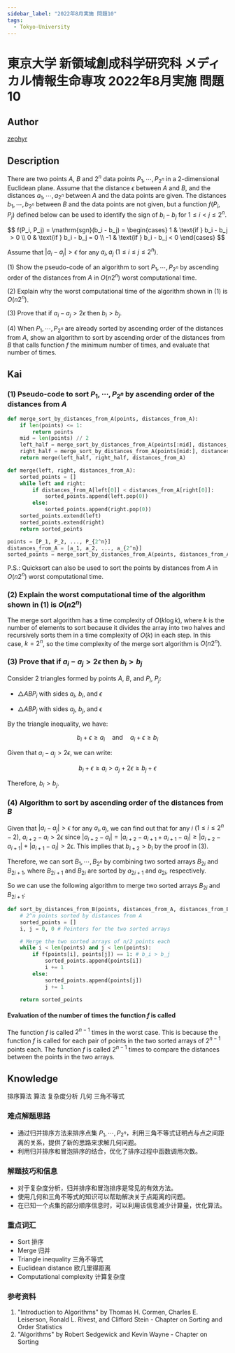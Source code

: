 ```yaml
---
sidebar_label: "2022年8月実施 問題10"
tags:
  - Tokyo-University
---
```


# 東京大学 新領域創成科学研究科 メディカル情報生命専攻 2022年8月実施 問題10

## **Author**
[zephyr](https://inshi-notes.zephyr-zdz.space/)

## **Description**
There are two points $A$, $B$ and $2^n$ data points $P_1, \cdots, P_{2^n}$ in a 2-dimensional Euclidean plane. Assume that the distance $\epsilon$ between $A$ and $B$, and the distances $a_1, \cdots, a_{2^n}$ between $A$ and the data points are given. The distances $b_1, \cdots, b_{2^n}$ between $B$ and the data points are not given, but a function $f(P_i, P_j)$ defined below can be used to identify the sign of $b_i - b_j$ for $1 \leq i < j \leq 2^n$.

$$
f(P_i, P_j) = \mathrm{sgn}(b_i - b_j) = 
\begin{cases} 
1 & \text{if } b_i - b_j > 0 \\
0 & \text{if } b_i - b_j = 0 \\
-1 & \text{if } b_i - b_j < 0
\end{cases}
$$

Assume that $|a_i - a_j| > \epsilon$ for any $a_i, a_j$ $(1 \leq i \leq j \leq 2^n)$.

(1) Show the pseudo-code of an algorithm to sort $P_1, \cdots, P_{2^n}$ by ascending order of the distances from $A$ in $O(n2^n)$ worst computational time.

(2) Explain why the worst computational time of the algorithm shown in (1) is $O(n2^n)$.

(3) Prove that if $a_i - a_j > 2\epsilon$ then $b_i > b_j$.

(4) When $P_1, \cdots, P_{2^n}$ are already sorted by ascending order of the distances from $A$, show an algorithm to sort by ascending order of the distances from $B$ that calls function $f$ the minimum number of times, and evaluate that number of times.

## **Kai**
### (1) Pseudo-code to sort $P_1, \cdots, P_{2^n}$ by ascending order of the distances from $A$

```python
def merge_sort_by_distances_from_A(points, distances_from_A):
    if len(points) <= 1:
        return points
    mid = len(points) // 2
    left_half = merge_sort_by_distances_from_A(points[:mid], distances_from_A[:mid])
    right_half = merge_sort_by_distances_from_A(points[mid:], distances_from_A[mid:])
    return merge(left_half, right_half, distances_from_A)

def merge(left, right, distances_from_A):
    sorted_points = []
    while left and right:
        if distances_from_A[left[0]] < distances_from_A[right[0]]:
            sorted_points.append(left.pop(0))
        else:
            sorted_points.append(right.pop(0))
    sorted_points.extend(left)
    sorted_points.extend(right)
    return sorted_points

points = [P_1, P_2, ..., P_{2^n}]
distances_from_A = [a_1, a_2, ..., a_{2^n}]
sorted_points = merge_sort_by_distances_from_A(points, distances_from_A)
```

P.S.: Quicksort can also be used to sort the points by distances from $A$ in $O(n2^n)$ worst computational time.

### (2) Explain the worst computational time of the algorithm shown in (1) is $O(n2^n)$

The merge sort algorithm has a time complexity of $O(k \log k)$, where $k$ is the number of elements to sort because it divides the array into two halves and recursively sorts them in a time complexity of $O(k)$ in each step. In this case, $k = 2^n$, so the time complexity of the merge sort algorithm is $O(n2^n)$.

### (3) Prove that if $a_i - a_j > 2\epsilon$ then $b_i > b_j$

Consider 2 triangles formed by points $A$, $B$, and $P_i$, $P_j$:

- $\triangle ABP_i$ with sides $a_i$, $b_i$, and $\epsilon$

- $\triangle ABP_j$ with sides $a_j$, $b_j$, and $\epsilon$

By the triangle inequality, we have:

$$
b_i + \epsilon \geq a_i \quad \text{and} \quad a_i + \epsilon \geq b_i
$$

Given that $a_i - a_j > 2\epsilon$, we can write:

$$
b_i + \epsilon \geq a_i > a_j + 2\epsilon \geq b_j + \epsilon
$$

Therefore, $b_i > b_j$.

### (4) Algorithm to sort by ascending order of the distances from $B$

Given that $|a_i - a_j| > \epsilon$ for any $a_i, a_j$, we can find out that for any $i$ ($1 \leq i \leq 2^n-2$), $a_{i+2} - a_i > 2\epsilon$ since $|a_{i+2} - a_i| = |a_{i+2} - a_{i+1} + a_{i+1} - a_i| \geq |a_{i+2} - a_{i+1}| + |a_{i+1} - a_i| > 2\epsilon$. This implies that $b_{i+2} > b_i$ by the proof in (3).

Therefore, we can sort $B_1, \cdots, B_{2^n}$ by combining two sorted arrays $B_{2i}$ and $B_{2i+1}$, where $B_{2i+1}$ and $B_{2i}$ are sorted by $a_{2i+1}$ and $a_{2i}$, respectively.

So we can use the following algorithm to merge two sorted arrays $B_{2i}$ and $B_{2i+1}$:

```python
def sort_by_distances_from_B(points, distances_from_A, distances_from_B):
    # 2^n points sorted by distances from A
    sorted_points = []
    i, j = 0, 0 # Pointers for the two sorted arrays

    # Merge the two sorted arrays of n/2 points each
    while i < len(points) and j < len(points):
        if f(points[i], points[j]) == 1: # b_i > b_j
            sorted_points.append(points[i])
            i += 1
        else:
            sorted_points.append(points[j])
            j += 1

    return sorted_points
```

#### Evaluation of the number of times the function $f$ is called

The function $f$ is called $2^{n-1}$ times in the worst case. This is because the function $f$ is called for each pair of points in the two sorted arrays of $2^{n-1}$ points each. The function $f$ is called $2^{n-1}$ times to compare the distances between the points in the two arrays.

## **Knowledge**

排序算法 算法 复杂度分析 几何 三角不等式

### 难点解题思路

- 通过归并排序方法来排序点集 $P_1, \cdots, P_{2^n}$，利用三角不等式证明点与点之间距离的关系，提供了新的思路来求解几何问题。
- 利用归并排序和冒泡排序的结合，优化了排序过程中函数调用次数。

### 解题技巧和信息

- 对于复杂度分析，归并排序和冒泡排序是常见的有效方法。
- 使用几何和三角不等式的知识可以帮助解决关于点距离的问题。
- 在已知一个点集的部分顺序信息时，可以利用该信息减少计算量，优化算法。

### 重点词汇

- Sort 排序
- Merge 归并
- Triangle inequality 三角不等式
- Euclidean distance 欧几里得距离
- Computational complexity 计算复杂度

### 参考资料

1. "Introduction to Algorithms" by Thomas H. Cormen, Charles E. Leiserson, Ronald L. Rivest, and Clifford Stein - Chapter on Sorting and Order Statistics
2. "Algorithms" by Robert Sedgewick and Kevin Wayne - Chapter on Sorting

